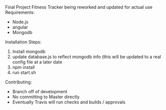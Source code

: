 Final Project Fitness Tracker being reworked and updated for actual use
Requirements:
 - Node.js
 - angular
 - Mongodb

Installation Steps:
  1. Install mongodb
  2. update database.js to reflect mongodb info (this will be updated to a real config file at a later date
  3. npm install
  4. run start.sh

Contributing:
  - Branch off of development
  - No committing to Master directly
  - Eventually Travis will run checks and builds / approvals



